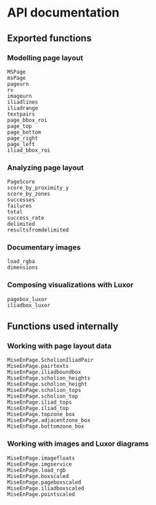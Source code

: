 # API documentation


## Exported functions


### Modelling page layout

```@docs
MSPage
msPage
pageurn
rv
imageurn
iliadlines
iliadrange
textpairs
page_bbox_roi
page_top
page_bottom
page_right
page_left
iliad_bbox_roi
```

### Analyzing page layout

```@docs
PageScore
score_by_proximity_y
score_by_zones
successes
failures
total
success_rate
delimited
resultsfromdelimited
```


### Documentary images

```@docs
load_rgba
dimensions
```

### Composing visualizations with Luxor

```@docs
pagebox_luxor
iliadbox_luxor
```

## Functions used internally

### Working with page layout data

```@docs
MiseEnPage.ScholionIliadPair
MiseEnPage.pairtexts
MiseEnPage.iliadboundbox
MiseEnPage.scholion_heights
MiseEnPage.scholion_height
MiseEnPage.scholion_tops
MiseEnPage.scholion_top
MiseEnPage.iliad_tops
MiseEnPage.iliad_top
MiseEnPage.topzone_box
MiseEnPage.adjacentzone_box
MiseEnPage.bottomzone_box
```

### Working with images and Luxor diagrams

```@docs
MiseEnPage.imagefloats
MiseEnPage.imgservice
MiseEnPage.load_rgb
MiseEnPage.boxscaled
MiseEnPage.pageboxscaled
MiseEnPage.iliadboxscaled
MiseEnPage.pointscaled
```
